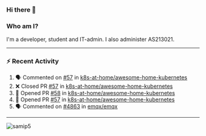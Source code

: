 ### Hi there 👋

### Who am I?
I'm a developer, student and IT-admin. I also administer AS213021.

---
### :zap: Recent Activity
<!--START_SECTION:activity-->
1. 🗣 Commented on [#57](https://github.com/k8s-at-home/awesome-home-kubernetes/issues/57) in [k8s-at-home/awesome-home-kubernetes](https://github.com/k8s-at-home/awesome-home-kubernetes)
2. ❌ Closed PR [#57](https://github.com/k8s-at-home/awesome-home-kubernetes/pull/57) in [k8s-at-home/awesome-home-kubernetes](https://github.com/k8s-at-home/awesome-home-kubernetes)
3. 💪 Opened PR [#58](https://github.com/k8s-at-home/awesome-home-kubernetes/pull/58) in [k8s-at-home/awesome-home-kubernetes](https://github.com/k8s-at-home/awesome-home-kubernetes)
4. 💪 Opened PR [#57](https://github.com/k8s-at-home/awesome-home-kubernetes/pull/57) in [k8s-at-home/awesome-home-kubernetes](https://github.com/k8s-at-home/awesome-home-kubernetes)
5. 🗣 Commented on [#4863](https://github.com/emqx/emqx/issues/4863) in [emqx/emqx](https://github.com/emqx/emqx)
<!--END_SECTION:activity-->
---

<img align="center" src="https://github-readme-stats.vercel.app/api?username=samip5&show_icons=true" alt="samip5" />
